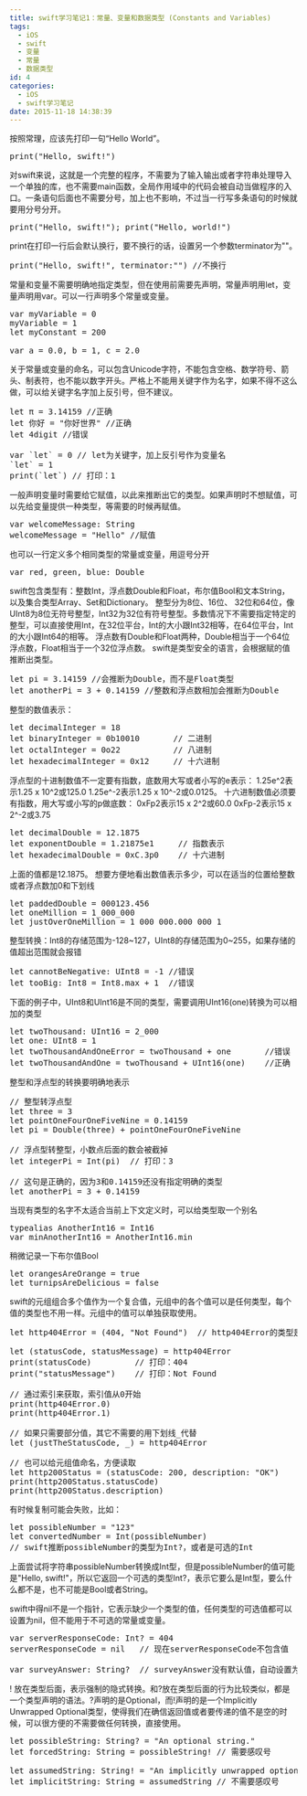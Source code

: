 ```yaml
---
title: swift学习笔记1：常量、变量和数据类型 (Constants and Variables)
tags:
  - iOS
  - swift
  - 变量
  - 常量
  - 数据类型
id: 4
categories:
  - iOS
  - swift学习笔记
date: 2015-11-18 14:38:39
---
```


按照常理，应该先打印一句“Hello World”。
<pre>print("Hello, swift!")
</pre>
对swift来说，这就是一个完整的程序，不需要为了输入输出或者字符串处理导入一个单独的库，也不需要main函数，全局作用域中的代码会被自动当做程序的入口。一条语句后面也不需要分号，加上也不影响，不过当一行写多条语句的时候就要用分号分开。
<pre>print("Hello, swift!"); print("Hello, world!")
</pre>
print在打印一行后会默认换行，要不换行的话，设置另一个参数terminator为""。
<pre>print("Hello, swift!", terminator:"") //不换行
</pre>
常量和变量不需要明确地指定类型，但在使用前需要先声明，常量声明用let，变量声明用var。可以一行声明多个常量或变量。
<pre>var myVariable = 0
myVariable = 1
let myConstant = 200

var a = 0.0, b = 1, c = 2.0
</pre>
关于常量或变量的命名，可以包含Unicode字符，不能包含空格、数学符号、箭头、制表符，也不能以数字开头。严格上不能用关键字作为名字，如果不得不这么做，可以给关键字名字加上反引号，但不建议。
<pre>let π = 3.14159 //正确
let 你好 = "你好世界" //正确
let 4digit //错误

var `let` = 0 // let为关键字，加上反引号作为变量名
`let` = 1
print(`let`) // 打印：1
</pre>
一般声明变量时需要给它赋值，以此来推断出它的类型。如果声明时不想赋值，可以先给变量提供一种类型，等需要的时候再赋值。
<pre>var welcomeMessage: String
welcomeMessage = "Hello" //赋值
</pre>
也可以一行定义多个相同类型的常量或变量，用逗号分开
<pre>var red, green, blue: Double
</pre>
swift包含类型有：整数Int，浮点数Double和Float，布尔值Bool和文本String，以及集合类型Array、Set和Dictionary。
整型分为8位、16位、 32位和64位，像UInt8为8位无符号整型，Int32为32位有符号整型。多数情况下不需要指定特定的整型，可以直接使用Int，在32位平台，Int的大小跟Int32相等，在64位平台，Int的大小跟Int64的相等。
浮点数有Double和Float两种，Double相当于一个64位浮点数，Float相当于一个32位浮点数。
swift是类型安全的语言，会根据赋的值推断出类型。
<pre>let pi = 3.14159 //会推断为Double，而不是Float类型
let anotherPi = 3 + 0.14159 //整数和浮点数相加会推断为Double
</pre>
整型的数值表示：
<pre>let decimalInteger = 18
let binaryInteger = 0b10010       // 二进制
let octalInteger = 0o22           // 八进制
let hexadecimalInteger = 0x12     // 十六进制
</pre>
浮点型的十进制数值不一定要有指数，底数用大写或者小写的e表示：
1.25e^2表示1.25 x 10^2或125.0
1.25e^-2表示1.25 x 10^-2或0.0125。
十六进制数值必须要有指数，用大写或小写的p做底数：
0xFp2表示15 x 2^2或60.0
0xFp-2表示15 x 2^-2或3.75
<pre>let decimalDouble = 12.1875
let exponentDouble = 1.21875e1     // 指数表示
let hexadecimalDouble = 0xC.3p0    // 十六进制
</pre>
上面的值都是12.1875。
想要方便地看出数值表示多少，可以在适当的位置给整数或者浮点数加0和下划线
<pre>
let paddedDouble = 000123.456
let oneMillion = 1_000_000
let justOverOneMillion = 1_000_000.000_000_1
</pre>

整型转换：Int8的存储范围为-128~127，UInt8的存储范围为0~255，如果存储的值超出范围就会报错
<pre>
let cannotBeNegative: UInt8 = -1 //错误
let tooBig: Int8 = Int8.max + 1  //错误
</pre>
下面的例子中，UInt8和UInt16是不同的类型，需要调用UInt16(one)转换为可以相加的类型
<pre>
let twoThousand: UInt16 = 2_000
let one: UInt8 = 1
let twoThousandAndOneError = twoThousand + one       //错误
let twoThousandAndOne = twoThousand + UInt16(one)    //正确
</pre>
整型和浮点型的转换要明确地表示
<pre>
// 整型转浮点型
let three = 3
let pointOneFourOneFiveNine = 0.14159
let pi = Double(three) + pointOneFourOneFiveNine

// 浮点型转整型，小数点后面的数会被截掉
let integerPi = Int(pi)  // 打印：3

// 这句是正确的，因为3和0.14159还没有指定明确的类型
let anotherPi = 3 + 0.14159
</pre>
当现有类型的名字不太适合当前上下文定义时，可以给类型取一个别名
<pre>
typealias AnotherInt16 = Int16
var minAnotherInt16 = AnotherInt16.min
</pre>
稍微记录一下布尔值Bool
<pre>
let orangesAreOrange = true
let turnipsAreDelicious = false
</pre>

swift的元组组合多个值作为一个复合值，元组中的各个值可以是任何类型，每个值的类型也不用一样。元组中的值可以单独获取使用。
<pre>
let http404Error = (404, "Not Found")  // http404Error的类型是(Int, String)

let (statusCode, statusMessage) = http404Error
print(statusCode)         // 打印：404
print("statusMessage")    // 打印：Not Found

// 通过索引来获取，索引值从0开始
print(http404Error.0)
print(http404Error.1)

// 如果只需要部分值，其它不需要的用下划线_代替
let (justTheStatusCode, _) = http404Error   

// 也可以给元组值命名，方便读取
let http200Status = (statusCode: 200, description: "OK")
print(http200Status.statusCode)
print(http200Status.description)
</pre>

有时候复制可能会失败，比如：
<pre>
let possibleNumber = "123"
let convertedNumber = Int(possibleNumber)
// swift推断possibleNumber的类型为Int?，或者是可选的Int
</pre>
上面尝试将字符串possibleNumber转换成Int型，但是possibleNumber的值可能是"Hello, swift!"，所以它返回一个可选的类型Int?，表示它要么是Int型，要么什么都不是，也不可能是Bool或者String。

swift中得nil不是一个指针，它表示缺少一个类型的值，任何类型的可选值都可以设置为nil，但不能用于不可选的常量或变量。
<pre>
var serverResponseCode: Int? = 404
serverResponseCode = nil   // 现在serverResponseCode不包含值

var surveyAnswer: String?  // surveyAnswer没有默认值，自动设置为nil
</pre>
! 放在类型后面，表示强制的隐式转换。和?放在类型后面的行为比较类似，都是一个类型声明的语法。?声明的是Optional，而!声明的是一个Implicitly Unwrapped Optional类型，使得我们在确信返回值或者要传递的值不是空的时候，可以很方便的不需要做任何转换，直接使用。
<pre>
let possibleString: String? = "An optional string."
let forcedString: String = possibleString! // 需要感叹号

let assumedString: String! = "An implicitly unwrapped optional string."
let implicitString: String = assumedString // 不需要感叹号
</pre>